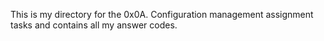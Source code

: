 This is my directory for the 0x0A. Configuration management assignment tasks and contains all my answer codes.
